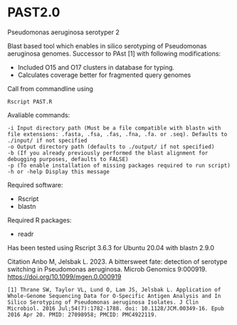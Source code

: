 # PAST2.0 
Pseudomonas aeruginosa serotyper 2

Blast based tool which enables in silico serotyping of Pseudomonas aeruginosa genomes. Successor to PAst [1] with following modifications:
* Included O15 and O17 clusters in database for typing.
* Calculates coverage better for fragmented query genomes 

Call from commandline using 

```
Rscript PAST.R 
```

Avaliable commands:

```
-i Input directory path (Must be a file compatible with blastn with file extensions: .fasta, .fsa, .fas, .fna, .fa. or .seq). Defaults to ./input/ if not specified
-o Output directory path (defaults to ./output/ if not specified)
-b (If you already previously performed the blast alignment for debugging purposes, defaults to FALSE) 
-p (To enable installation of missing packages required to run script)
-h or -help Display this message
```

Required software:
* Rscript
* blastn 

Required R packages:
* readr

Has been tested using Rscript 3.6.3 for Ubuntu 20.04 with blastn 2.9.0

Citation Anbo M, Jelsbak L. 2023. A bittersweet fate: detection of serotype switching in Pseudomonas aeruginosa. Microb Genomics 9:000919. https://doi.org/10.1099/mgen.0.000919


```
[1] Thrane SW, Taylor VL, Lund O, Lam JS, Jelsbak L. Application of Whole-Genome Sequencing Data for O-Specific Antigen Analysis and In Silico Serotyping of Pseudomonas aeruginosa Isolates. J Clin Microbiol. 2016 Jul;54(7):1782-1788. doi: 10.1128/JCM.00349-16. Epub 2016 Apr 20. PMID: 27098958; PMCID: PMC4922119.
```

